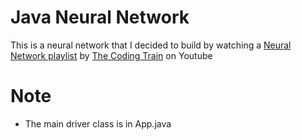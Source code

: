 # Java Neural Network

This is a neural network that I decided to build by watching a [Neural Network playlist](https://www.youtube.com/playlist?list=PLRqwX-V7Uu6aCibgK1PTWWu9by6XFdCfh) by [The Coding Train](https://www.youtube.com/channel/UCvjgXvBlbQiydffZU7m1_aw) on Youtube

# Note

- The main driver class is in App.java

